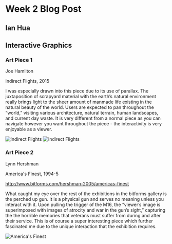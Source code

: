 # Week 2 Blog Post
## Ian Hua
## Interactive Graphics

### Art Piece 1
Joe Hamilton

Indirect Flights, 2015

I was especially drawn into this piece due to its use of parallax. The juxtaposition of scrapyard material with the earth’s natural environment really brings light to the sheer amount of manmade life existing in the natural beauty of the world. Users are expected to pan throughout the “world,” visiting various architecture, natural terrain, human landscapes, and current day waste. It is very different from a normal piece as you can navigate however you want throughout the piece - the interactivity is very enjoyable as a viewer.

![Indirect Flights](images/indirectflights1.png)
![Indirect Flights](images/indirectflights2.png)



### Art Piece 2
Lynn Hershman

America's Finest, 1994-5

http://www.bitforms.com/hershman-2005/americas-finest

What caught my eye over the rest of the exhibitions in the bitforms gallery is the perched up gun. It is a physical gun and serves no meaning unless you interact with it. Upon pulling the trigger of the M16, the “viewer’s image is superimposed with images of atrocity and war in the gun’s sight,” capturing the the horrible memories that veterans must suffer from during and after their service. This is of course a super interesting piece which further fascinated me due to the unique interaction that the exhibition requires.

![America's Finest](images/americasfinest1.jpg)